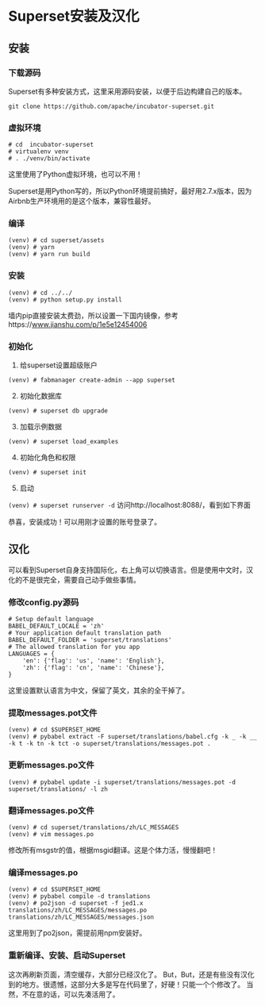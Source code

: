 # Superset安装及汉化

## 安装
### 下载源码
Superset有多种安装方式，这里采用源码安装，以便于后边构建自己的版本。

`git clone https://github.com/apache/incubator-superset.git`

### 虚拟环境
```
# cd  incubator-superset
# virtualenv venv
# . ./venv/bin/activate
```
这里使用了Python虚拟环境，也可以不用！

Superset是用Python写的，所以Python环境提前搞好，最好用2.7.x版本，因为Airbnb生产环境用的是这个版本，兼容性最好。

### 编译
```
(venv) # cd superset/assets
(venv) # yarn
(venv) # yarn run build
```
### 安装
```
(venv) # cd ../../
(venv) # python setup.py install
```
墙内pip直接安装太费劲，所以设置一下国内镜像，参考https://www.jianshu.com/p/1e5e12454006

### 初始化

1. 给superset设置超级账户

`(venv) # fabmanager create-admin --app superset`

2. 初始化数据库

`(venv) # superset db upgrade`

3. 加载示例数据

`(venv) # superset load_examples`

4. 初始化角色和权限

`(venv) # superset init`

5. 启动

`(venv) # superset runserver -d`
访问http://localhost:8088/，看到如下界面


恭喜，安装成功！可以用刚才设置的账号登录了。

## 汉化

可以看到Superset自身支持国际化，右上角可以切换语言。但是使用中文时，汉化的不是很完全，需要自己动手做些事情。

### 修改config.py源码
```
# Setup default language
BABEL_DEFAULT_LOCALE = 'zh'
# Your application default translation path
BABEL_DEFAULT_FOLDER = 'superset/translations'
# The allowed translation for you app
LANGUAGES = {
    'en': {'flag': 'us', 'name': 'English'},
    'zh': {'flag': 'cn', 'name': 'Chinese'},
}
```
这里设置默认语言为中文，保留了英文，其余的全干掉了。

### 提取messages.pot文件
```
(venv) # cd $SUPERSET_HOME
(venv) # pybabel extract -F superset/translations/babel.cfg -k _ -k __ -k t -k tn -k tct -o superset/translations/messages.pot .
```

### 更新messages.po文件
```
(venv) # pybabel update -i superset/translations/messages.pot -d superset/translations/ -l zh
```

### 翻译messages.po文件
```
(venv) # cd superset/translations/zh/LC_MESSAGES
(venv) # vim messages.po
```
修改所有msgstr的值，根据msgid翻译。这是个体力活，慢慢翻吧！

### 编译messages.po
```
(venv) # cd $SUPERSET_HOME
(venv) # pybabel compile -d translations
(venv) # po2json -d superset -f jed1.x translations/zh/LC_MESSAGES/messages.po translations/zh/LC_MESSAGES/messages.json
```
这里用到了po2json，需提前用npm安装好。

### 重新编译、安装、启动Superset

这次再刷新页面，清空缓存，大部分已经汉化了。
But，But，还是有些没有汉化到的地方。很遗憾，这部分大多是写在代码里了，好硬！只能一个个修改了。
当然，不在意的话，可以先凑活用了。
